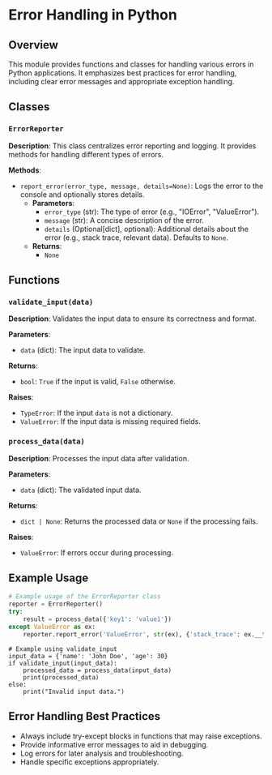 # Error Handling in Python

## Overview

This module provides functions and classes for handling various errors in Python applications.  It emphasizes best practices for error handling, including clear error messages and appropriate exception handling.


## Classes

### `ErrorReporter`

**Description**: This class centralizes error reporting and logging.  It provides methods for handling different types of errors.

**Methods**:

- `report_error(error_type, message, details=None)`: Logs the error to the console and optionally stores details.
  - **Parameters**:
    - `error_type` (str): The type of error (e.g., "IOError", "ValueError").
    - `message` (str): A concise description of the error.
    - `details` (Optional[dict], optional): Additional details about the error (e.g., stack trace, relevant data). Defaults to `None`.
  - **Returns**:
    - `None`


## Functions

### `validate_input(data)`

**Description**: Validates the input data to ensure its correctness and format.


**Parameters**:
- `data` (dict): The input data to validate.


**Returns**:
- `bool`: `True` if the input is valid, `False` otherwise.


**Raises**:
- `TypeError`: If the input `data` is not a dictionary.
- `ValueError`: If the input data is missing required fields.


### `process_data(data)`

**Description**: Processes the input data after validation.


**Parameters**:
- `data` (dict): The validated input data.


**Returns**:
- `dict | None`: Returns the processed data or `None` if the processing fails.


**Raises**:
- `ValueError`: If errors occur during processing.



## Example Usage


```python
# Example usage of the ErrorReporter class
reporter = ErrorReporter()
try:
    result = process_data({'key1': 'value1'})
except ValueError as ex:
    reporter.report_error('ValueError', str(ex), {'stack_trace': ex.__traceback__})

```


```
# Example using validate_input
input_data = {'name': 'John Doe', 'age': 30}
if validate_input(input_data):
    processed_data = process_data(input_data)
    print(processed_data)
else:
    print("Invalid input data.")
```

## Error Handling Best Practices

-  Always include try-except blocks in functions that may raise exceptions.
-  Provide informative error messages to aid in debugging.
-  Log errors for later analysis and troubleshooting.
-  Handle specific exceptions appropriately.


```markdown